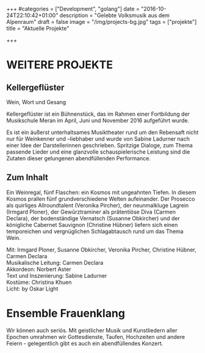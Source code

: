 +++
#categories = ["Development", "golang"]
date = "2016-10-24T22:10:42+01:00"
description = "Gelebte Volksmusik aus dem Alpenraum"
draft = false
image = "/img/projects-bg.jpg"
tags = ["projekte"]
title = "Aktuelle Projekte"

+++

# WEITERE PROJEKTE

## Kellergeflüster

Wein, Wort und Gesang

Kellergeflüster ist ein Bühnenstück, das im Rahmen einer Fortbildung der
Musikschule Meran im April, Juni und November 2016 aufgeführt wurde.

Es ist ein äußerst unterhaltsames Musiktheater rund um den Rebensaft nicht nur
für Weinkenner und –liebhaber und wurde von Sabine Ladurner nach einer Idee der
Darstellerinnen geschrieben. Spritzige Dialoge, zum Thema passende Lieder und
eine glanzvolle schauspielerische Leistung sind die Zutaten dieser gelungenen
abendfüllenden Performance.

## Zum Inhalt

Ein Weinregal, fünf Flaschen: ein Kosmos mit ungeahnten Tiefen.
In diesem Kosmos prallen fünf grundverschiedene Welten aufeinander.
Der Prosecco als quirliges Allroundtalent (Veronika Pircher),
der neunmalkluge Lagrein (Irmgard Ploner),
der Gewürztraminer als prätentiöse Diva (Carmen Declara),
der bodenständige Vernatsch (Susanne Obkircher)
und der königliche Cabernet Sauvignon (Christine Hübner)
liefern sich einen temporeichen und vergnüglichen Schlagabtausch rund um das Thema Wein.

Mit: Irmgard Ploner, Susanne Obkircher, Veronika Pircher, Christine Hübner, Carmen Declara  
Musikalische Leitung: Carmen Declara  
Akkordeon: Norbert Aster  
Text und Inszenierung: Sabine Ladurner  
Kostüme: Christina Khuen  
Licht: by Oskar Light


# Ensemble Frauenklang

Wir können auch seriös.
Mit geistlicher Musik und Kunstliedern aller Epochen umrahmen wir Gottesdienste, Taufen,
Hochzeiten und andere Feiern - gelegentlich gibt es auch ein abendfüllendes Konzert.
